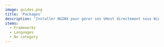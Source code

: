 ```yaml
---
image: guides.png
title: 'Packages'
description: 'Installer NGINX pour gérer ses VHost directement sous Windows.'
items:
  - Frameworks
  - Languages
  - No category
---
```


<list :items="items"></list>
